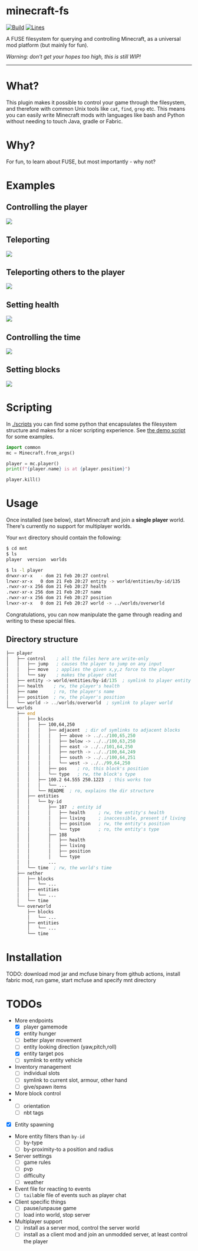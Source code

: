 # minecraft-fs

[![Build](https://github.com/DomWilliams0/minecraft-fs/actions/workflows/build.yml/badge.svg)](https://github.com/DomWilliams0/minecraft-fs/actions/workflows/build.yml)
[![Lines](https://tokei.rs/b1/github/DomWilliams0/minecraft-fs)](https://github.com/XAMPPRocky/tokei)

A FUSE filesystem for querying and controlling Minecraft, as a universal mod platform (but mainly
for fun).

*Warning: don't get your hopes too high, this is still WIP!*

* * *


# What?

This plugin makes it possible to control your game through the filesystem, and therefore with common
Unix tools like `cat`, `find`, `grep` etc. This means you can easily write Minecraft mods with 
languages like bash and Python without needing to touch Java, gradle or Fabric.

# Why?

For fun, to learn about FUSE, but most importantly - why not?

# Examples

## Controlling the player
<img src=".gifs/control.gif" />

## Teleporting
<img src=".gifs/teleport.gif" />

## Teleporting others to the player
<img src=".gifs/teleport-all.gif" />

## Setting health
<img src=".gifs/health.gif" />

## Controlling the time
<img src=".gifs/world-time.gif" />

## Setting blocks
<img src=".gifs/set-block.gif" />

# Scripting

In [./scripts](./scripts) you can find some python that encapsulates the filesystem structure and
makes for a nicer scripting experience. See [the demo script](./scripts/demo.py) for some examples.

```python
import common
mc = Minecraft.from_args()

player = mc.player()
print(f"{player.name} is at {player.position}")

player.kill()
```

# Usage

Once installed (see below), start Minecraft and join a **single player** world. There's currently no
support for multiplayer worlds.

Your `mnt` directory should contain the following:

```bash
$ cd mnt
$ ls
player  version  worlds

$ ls -l player
drwxr-xr-x   - dom 21 Feb 20:27 control
lrwxr-xr-x   0 dom 21 Feb 20:27 entity -> world/entities/by-id/135
.rwxr-xr-x 256 dom 21 Feb 20:27 health
.rwxr-xr-x 256 dom 21 Feb 20:27 name
.rwxr-xr-x 256 dom 21 Feb 20:27 position
lrwxr-xr-x   0 dom 21 Feb 20:27 world -> ../worlds/overworld
```

Congratulations, you can now manipulate the game through reading and writing to these special files.

## Directory structure

```asm
├── player
│   ├── control    ; all the files here are write-only
│   │   ├── jump   ; causes the player to jump on any input
│   │   ├── move   ; applies the given x,y,z force to the player
│   │   └── say    ; makes the player chat
│   ├── entity -> world/entities/by-id/135  ; symlink to player entity
│   ├── health    ; rw, the player's health
│   ├── name      ; ro, the player's name
│   ├── position  ; rw, the player's position
│   └── world -> ../worlds/overworld  ; symlink to player world
└── worlds
    ├── end
    │   ├── blocks
    │   │   ├── 100,64,250
    │   │   │   ├── adjacent  ; dir of symlinks to adjacent blocks
    │   │   │   │   ├── above -> ../../100,65,250
    │   │   │   │   ├── below -> ../../100,63,250
    │   │   │   │   ├── east -> ../../101,64,250
    │   │   │   │   ├── north -> ../../100,64,249
    │   │   │   │   ├── south -> ../../100,64,251
    │   │   │   │   └── west -> ../../99,64,250
    │   │   │   ├── pos    ; ro, this block's position
    │   │   │   └── type   ; rw, the block's type
    │   │   ├── 100.2 64.555 250.1223  ; this works too
    │   │   │   └── ...
    │   │   └── README  ; ro, explains the dir structure
    │   ├── entities
    │   │   └── by-id
    │   │       ├── 107  ; entity id
    │   │       │   ├── health     ; rw, the entity's health
    │   │       │   ├── living     ; inaccessible, present if living
    │   │       │   ├── position   ; rw, the entity's position
    │   │       │   └── type       ; ro, the entity's type
    │   │       ├── 108
    │   │       │   ├── health
    │   │       │   ├── living
    │   │       │   ├── position
    │   │       │   └── type
    │   │       ...
    │   └── time  ; rw, the world's time
    ├── nether
    │   ├── blocks
    │   │   └── ...
    │   ├── entities
    │   │   └── ...
    │   └── time
    └── overworld
        ├── blocks
        │   └── ...
        ├── entities
        │   └── ...
        └── time
```

# Installation

TODO: download mod jar and mcfuse binary from github actions, install fabric mod, run game, start
mcfuse and specify mnt directory

# TODOs

* More endpoints
    * [X] player gamemode
    * [X] entity hunger
    * [ ] better player movement
    * [ ] entity looking direction (yaw,pitch,roll)
    * [X] entity target pos
    * [ ] symlink to entity vehicle
* Inventory management
    * [ ] individual slots
    * [ ] symlink to current slot, armour, other hand
    * [ ] give/spawn items
* More block control
*   * [ ] orientation
    * [ ] nbt tags
* [X] Entity spawning
* More entity filters than `by-id`
    * [ ] by-type
    * [ ] by-proximity-to a position and radius
* Server settings
    * [ ] game rules
    * [ ] pvp
    * [ ] difficulty
    * [ ] weather
* Event file for reacting to events
    * [ ] `tail`able file of events such as player chat
* Client specific things
    * [ ] pause/unpause game
    * [ ] load into world, stop server
* Multiplayer support
    * [ ] install as a server mod, control the server world
    * [ ] install as a client mod and join an unmodded server, at least control the player

